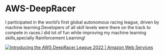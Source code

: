 # AWS-DeepRacer
I participated in the world’s first global autonomous racing league, driven by machine learning.Developers of all skill levels were there on the track to compete in races.I did lot of fun while improving my machine learning skills,specially Rainforcement Learning!

[![Introducing the AWS DeepRacer League 2022 | Amazon Web Services](https://d1.awsstatic.com/DR%20League%20presented%20by%20intel%20copy.5aeda45978f0f2b1cff0a5c9500b4ba05c94d6f2.png)](https://www.youtube.com/watch?v=ezhhS0n1rSc&ab_channel=AmazonWebServices)
